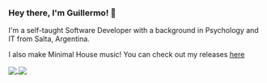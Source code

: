 ### Hey there, I'm Guillermo! 👋

I'm a self-taught Software Developer with a background in Psychology and IT from Salta, Argentina.

I also make Minimal House music! You can check out my releases [here](https://soundcloud.com/awsiproject)

<a href="#">
  <img align="center" src="https://github-readme-stats.vercel.app/api?username=dieguezguille&show_icons=true&hide=prs,contribs&count_private=true&theme=onedark" />
</a>
<a href="#">
  <img align="center" src="https://github-readme-stats.vercel.app/api/top-langs/?username=dieguezguille&hide=ShaderLab,HLSL&layout=compact&theme=onedark" />
</a>
